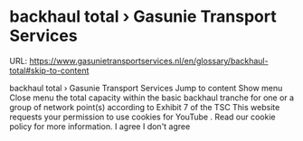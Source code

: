 # backhaul total › Gasunie Transport Services

URL: https://www.gasunietransportservices.nl/en/glossary/backhaul-total#skip-to-content

backhaul total › Gasunie Transport Services
Jump to content
Show menu
Close menu
the total
capacity
within the basic
backhaul
tranche for one or a group of network point(s) according to Exhibit 7 of the TSC
This website requests your permission to use cookies for
YouTube
. Read our
cookie policy
for more information.
I agree
I don't agree
